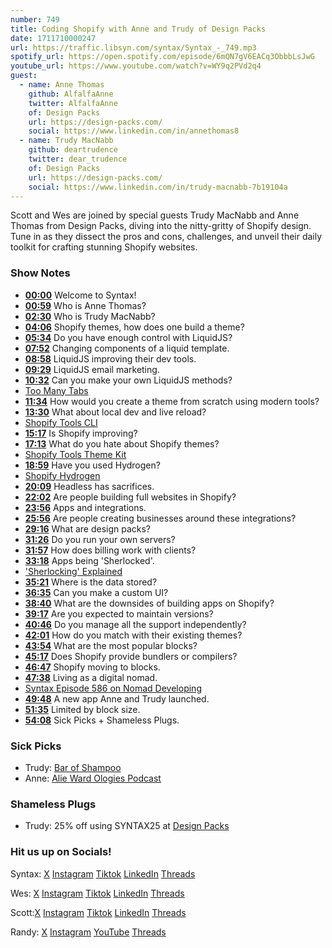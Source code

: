 ```yaml
---
number: 749
title: Coding Shopify with Anne and Trudy of Design Packs
date: 1711710000247
url: https://traffic.libsyn.com/syntax/Syntax_-_749.mp3
spotify_url: https://open.spotify.com/episode/6mQN7gV6EACq3ObbbLsJwG
youtube_url: https://www.youtube.com/watch?v=WY9q2PVd2q4
guest:
  - name: Anne Thomas
    github: AlfalfaAnne
    twitter: AlfalfaAnne
    of: Design Packs
    url: https://design-packs.com/
    social: https://www.linkedin.com/in/annethomas8
  - name: Trudy MacNabb
    github: deartrudence
    twitter: dear_trudence
    of: Design Packs
    url: https://design-packs.com/
    social: https://www.linkedin.com/in/trudy-macnabb-7b19104a
---
```


Scott and Wes are joined by special guests Trudy MacNabb and Anne Thomas from Design Packs, diving into the nitty-gritty of Shopify design. Tune in as they dissect the pros and cons, challenges, and unveil their daily toolkit for crafting stunning Shopify websites.

### Show Notes

* **[00:00](#t=00:00)** Welcome to Syntax!
* **[00:59](#t=00:59)** Who is Anne Thomas?
* **[02:30](#t=02:30)** Who is Trudy MacNabb?
* **[04:06](#t=04:06)** Shopify themes, how does one build a theme?
* **[05:34](#t=05:34)** Do you have enough control with LiquidJS?
* **[07:52](#t=07:52)** Changing components of a liquid template.
* **[08:58](#t=08:58)** LiquidJS improving their dev tools.
* **[09:29](#t=09:29)** LiquidJS email marketing.
* **[10:32](#t=10:32)** Can you make your own LiquidJS methods?
* [Too Many Tabs](https://toomanytabs.xyz/)
* **[11:34](#t=11:34)** How would you create a theme from scratch using modern tools?
* **[13:30](#t=13:30)** What about local dev and live reload?
* [Shopify Tools CLI](https://shopify.dev/docs/themes/tools/cli)
* **[15:17](#t=15:17)** Is Shopify improving?
* **[17:13](#t=17:13)** What do you hate about Shopify themes?
* [Shopify Tools Theme Kit](https://shopify.dev/docs/themes/tools/theme-kit)
* **[18:59](#t=18:59)** Have you used Hydrogen?
* [Shopify Hydrogen](https://hydrogen.shopify.dev/)
* **[20:09](#t=20:09)** Headless has sacrifices.
* **[22:02](#t=22:02)** Are people building full websites in Shopify?
* **[23:56](#t=23:56)** Apps and integrations.
* **[25:56](#t=25:56)** Are people creating businesses around these integrations?
* **[29:16](#t=29:16)** What are design packs?
* **[31:26](#t=31:26)** Do you run your own servers?
* **[31:57](#t=31:57)** How does billing work with clients?
* **[33:18](#t=33:18)** Apps being 'Sherlocked'.
* ['Sherlocking' Explained](https://thehustle.co/sherlocking-explained)
* **[35:21](#t=35:21)** Where is the data stored?
* **[36:35](#t=36:35)** Can you make a custom UI?
* **[38:40](#t=38:40)** What are the downsides of building apps on Shopify?
* **[39:17](#t=39:17)** Are you expected to maintain versions?
* **[40:46](#t=40:46)** Do you manage all the support independently?
* **[42:01](#t=42:01)** How do you match with their existing themes?
* **[43:54](#t=43:54)** What are the most popular blocks?
* **[45:17](#t=45:17)** Does Shopify provide bundlers or compilers?
* **[46:47](#t=46:47)** Shopify moving to blocks.
* **[47:38](#t=47:38)** Living as a digital nomad.
* [Syntax Episode 586 on Nomad Developing](https://syntax.fm/586)
* **[49:48](#t=49:48)** A new app Anne and Trudy launched.
* **[51:35](#t=51:35)** Limited by block size.
* **[54:08](#t=54:08)** Sick Picks + Shameless Plugs.

### Sick Picks

- Trudy: [Bar of Shampoo](https://theblacktravelbox.com/)
- Anne: [Alie Ward Ologies Podcast](https://www.alieward.com/ologies)

### Shameless Plugs

- Trudy: 25% off using SYNTAX25 at [Design Packs](https://design-packs.com/)

### Hit us up on Socials!

Syntax: [X](https://twitter.com/syntaxfm) [Instagram](https://www.instagram.com/syntax_fm/) [Tiktok](https://www.tiktok.com/@syntaxfm) [LinkedIn](https://www.linkedin.com/company/96077407/admin/feed/posts/) [Threads](https://www.threads.net/@syntax_fm)

Wes: [X](https://twitter.com/wesbos) [Instagram](https://www.instagram.com/wesbos/) [Tiktok](https://www.tiktok.com/@wesbos) [LinkedIn](https://www.linkedin.com/in/wesbos/) [Threads](https://www.threads.net/@wesbos)

Scott:[X](https://twitter.com/stolinski) [Instagram](https://www.instagram.com/stolinski/) [Tiktok](https://www.tiktok.com/@stolinski) [LinkedIn](https://www.linkedin.com/in/stolinski/) [Threads](https://www.threads.net/@stolinski)

Randy: [X](https://twitter.com/randyrektor) [Instagram](https://www.instagram.com/randyrektor/) [YouTube](https://www.youtube.com/@randyrektor) [Threads](https://www.threads.net/@randyrektor)

